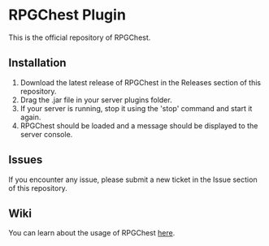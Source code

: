 # RPGChest Plugin

This is the official repository of RPGChest.

## Installation

1. Download the latest release of RPGChest in the Releases section of this repository.
2. Drag the .jar file in your server plugins folder.
3. If your server is running, stop it using the 'stop' command and start it again.
4. RPGChest should be loaded and a message should be displayed to the server console.

## Issues

If you encounter any issue, please submit a new ticket in the Issue section of this repository.

## Wiki

You can learn about the usage of RPGChest [here](https://gilles1348.gitbook.io/rpgchest/).

